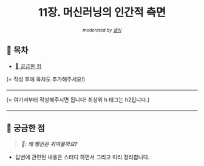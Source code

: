 <div align="center">
    <h1>11장. 머신러닝의 인간적 측면</h1>
    <sup><i>moderated by <a href="https://github.com/bsm8734">샐리</a></i></sup>
</div>

## 📝 목차

- [🤔 궁금한 점](#-궁금한-점)

(⭐️ 작성 후에 목차도 추가해주세요!)

---

(⭐️ 여기서부터 작성해주시면 됩니다! 최상위 h 태그는 h2입니다.)

---

## 🤔 궁금한 점

> <strong><i>🐧: 왜 펭귄은 귀여울까요?</i></strong>

- 답변에 관련된 내용은 스터디 하면서 그리고 미리 정리합니다.
